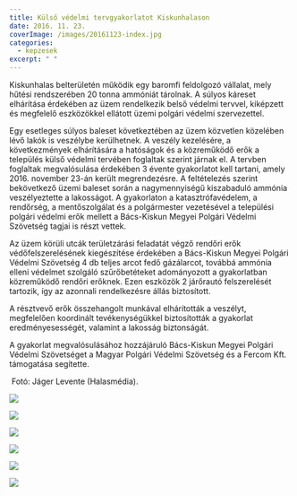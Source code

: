 ```yaml
---
title: Külső védelmi tervgyakorlatot Kiskunhalason
date: 2016. 11. 23.
coverImage: /images/20161123-index.jpg
categories:
  - kepzesek
excerpt: " "
---
```

Kiskunhalas belterületén működik egy baromfi feldolgozó vállalat, mely hűtési rendszerében 20 tonna ammóniát tárolnak. A súlyos káreset elhárítása érdekében az üzem rendelkezik belső védelmi tervvel, kiképzett és megfelelő eszközökkel ellátott üzemi polgári védelmi szervezettel.

Egy esetleges súlyos baleset következtében az üzem közvetlen közelében lévő lakók is veszélybe kerülhetnek. A veszély kezelésére, a következmények elhárítására a hatóságok és a közreműködő erők a település külső védelmi tervében foglaltak szerint járnak el. A tervben foglaltak megvalósulása érdekében 3 évente gyakorlatot kell tartani, amely 2016. november 23-án került megrendezésre. A feltételezés szerint bekövetkező üzemi baleset során a nagymennyiségű kiszabaduló ammónia veszélyeztette a lakosságot. A gyakorlaton a katasztrófavédelem, a rendőrség, a mentőszolgálat és a polgármester vezetésével a települési polgári védelmi erők mellett a Bács-Kiskun Megyei Polgári Védelmi Szövetség tagjai is részt vettek.

Az üzem körüli utcák területzárási feladatát végző rendőri erők védőfelszerelésének kiegészítése érdekében a Bács-Kiskun Megyei Polgári Védelmi Szövetség 4 db teljes arcot fedő gázálarcot, továbbá ammónia elleni védelmet szolgáló szűrőbetéteket adományozott a gyakorlatban közreműködő rendőri erőknek. Ezen eszközök 2 járőrautó felszerelését tartozik, így az azonnali rendelkezésre állás biztosított.

A résztvevő erők összehangolt munkával elhárították a veszélyt, megfelelően koordinált tevékenységükkel biztosították a gyakorlat eredményesességét, valamint a lakosság biztonságát.

A gyakorlat megvalósulásához hozzájáruló Bács-Kiskun Megyei Polgári Védelmi Szövetséget a Magyar Polgári Védelmi Szövetség és a Fercom Kft. támogatása segítette.

 Fotó: Jáger Levente (Halasmédia).



![](/images/20161123-1.jpg)

![](/images/20161123-2.jpg)

![](/images/20161123-3.jpg)

![](/images/20161123-4.jpg)

![](/images/20161123-5.jpg)

![](/images/20161123-6.jpg)
